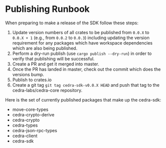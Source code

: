 # Publishing Runbook

When preparing to make a release of the SDK follow these steps:
1. Update version numbers of all crates to be published from `0.0.X` to `0.0.X + 1` (e.g., from `0.0.2` to `0.0.3`) including updating the version requirement for any packages which have
workspace dependencies which are also being published. 
2. Perform a dry-run publish (use `cargo publish --dry-run`) in order to verify that publishing will be successful.
3. Create a PR and get it merged into master.
4. Once the PR has landed in master, check out the commit which does the versions bump.
5. Publish to crates.io
6. Create a git tag `git tag cedra-sdk-v0.0.X HEAD` and push that tag to the cedra-labs/cedra-core repository.

Here is the set of currently published packages that make up the cedra-sdk:
* move-core-types
* cedra-crypto-derive
* cedra-crypto
* cedra-types
* cedra-json-rpc-types
* cedra-client
* cedra-sdk
